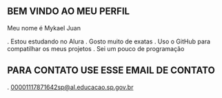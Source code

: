  ## BEM VINDO AO MEU PERFIL ##

 Meu nome é Mykael Juan

 . Estou estudando no Alura
 . Gosto muito de exatas
 . Uso o GitHub para compatilhar os meus projetos
 . Sei um pouco de programação

 ## PARA CONTATO USE ESSE EMAIL DE CONTATO ##

. 00001117871642sp@al.educacao.sp.gov.br
